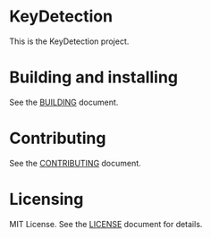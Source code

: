 # KeyDetection

This is the KeyDetection project.

# Building and installing

See the [BUILDING](BUILDING.md) document.

# Contributing

See the [CONTRIBUTING](CONTRIBUTING.md) document.

# Licensing
MIT License. See the [LICENSE](LICENSE) document for details.

